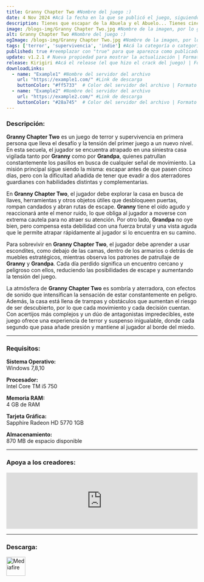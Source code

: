 ```yaml
---
title: Granny Chapter Two #Nombre del juego :)
date: 4 Nov 2024 #Acá la fecha en la que se publicó el juego, siguiendo este formato: Dia "30", Mes "Oct", Año "2024" = como debe quedar: 30 Oct 2024
description: Tienes que escapar de la Abuela y el Abuelo... Tienes cinco días. #Acá una mini descripción del juego
image: /blogs-img/Granny Chapter Two.jpg #Nombre de la imagen, por lo general es exactamente el mismo nombre que el juego excluyendo lo ":" (Dos puntos)
alt: Granny Chapter Two #Nombre del juego :)
ogImage: /blogs-img/Granny Chapter Two.jpg #Nombre de la imagen, por lo general es exactamente el mismo nombre que el juego excluyendo lo ":" (Dos puntos)
tags: ['terror', 'supervivencia', 'indie'] #Acá la categoría o categorías del juego, si es más de una se coloca en este formato: ['categoría1', 'categoría2']
published: true #reemplazar con "true" para que aparezca como publicado
update: v1.2.1 # Nueva propiedad para mostrar la actualización | Formato: v1.0.0
release: Kirigiri #Acá el release (el que hizo el crack del juego) | Formato: Nicolhetti
downloadLinks:
  - name: "Example1" #Nombre del servidor del archivo
    url: "https://example1.com/" #Link de descarga
    buttonColor: "#ff5733"  # Color del servidor del archivo | Formato hexadecimal | MediaFire: #0171F0 | Buzzheavier: #FF6600 |
  - name: "Example2" #Nombre del servidor del archivo
    url: "https://example2.com/" #Link de descarga
    buttonColor: "#28a745"  # Color del servidor del archivo | Formato hexadecimal | MediaFire: #0171F0 | Buzzheavier: #FF6600 |
---
```


<!--En VSCode seleccionando una palabra, por ejemplo: "Granny Chapter Two" y apretando Ctrl+F2 se seleccionan todas las palabras iguales-->

### Descripción:
**Granny Chapter Two** es un juego de terror y supervivencia en primera persona que lleva el desafío y la tensión del primer juego a un nuevo nivel. En esta secuela, el jugador se encuentra atrapado en una siniestra casa vigilada tanto por **Granny** como por **Grandpa**, quienes patrullan constantemente los pasillos en busca de cualquier señal de movimiento. La misión principal sigue siendo la misma: escapar antes de que pasen cinco días, pero con la dificultad añadida de tener que evadir a dos aterradores guardianes con habilidades distintas y complementarias.

En **Granny Chapter Two**, el jugador debe explorar la casa en busca de llaves, herramientas y otros objetos útiles que desbloqueen puertas, rompan candados y abran rutas de escape. **Granny** tiene el oído agudo y reaccionará ante el menor ruido, lo que obliga al jugador a moverse con extrema cautela para no atraer su atención. Por otro lado, **Grandpa** no oye bien, pero compensa esta debilidad con una fuerza brutal y una vista aguda que le permite atrapar rápidamente al jugador si lo encuentra en su camino.

Para sobrevivir en **Granny Chapter Two**, el jugador debe aprender a usar escondites, como debajo de las camas, dentro de los armarios o detrás de muebles estratégicos, mientras observa los patrones de patrullaje de **Granny** y **Grandpa**. Cada día perdido significa un encuentro cercano y peligroso con ellos, reduciendo las posibilidades de escape y aumentando la tensión del juego.

La atmósfera de **Granny Chapter Two** es sombría y aterradora, con efectos de sonido que intensifican la sensación de estar constantemente en peligro. Además, la casa está llena de trampas y obstáculos que aumentan el riesgo de ser descubierto, por lo que cada movimiento y cada decisión cuentan. Con acertijos más complejos y un dúo de antagonistas impredecibles, este juego ofrece una experiencia de terror y suspenso inigualable, donde cada segundo que pasa añade presión y mantiene al jugador al borde del miedo.
<!--Prompt para Chat-GPT: Hazme una descripción para el juego "Granny Chapter Two" y cada que menciones "Granny Chapter Two" ponlo en negrita -->

---

### Requisitos:
**Sistema Operativo:**  
Windows 7,8,10

**Procesador:**  
Intel Core TM i5 750

**Memoria RAM:**  
4 GB de RAM

**Tarjeta Gráfica:**  
Sapphire Radeon HD 5770 1GB

**Almacenamiento:**  
870 MB de espacio disponible

<!--Si falta o sobra un requisito se quita o se agrega manteniendo el mismo formato-->

---

### Apoya a los creadores:
<iframe src="https://store.steampowered.com/widget/1205040/" frameborder="0" style="background-color: transparent; width: 100% !important; aspect-ratio: 646 / 190;"></iframe>

<!--Reemplazar los numeros (AppID) del juego (en este caso 2668510) por el numero (AppID) correspondiente con el juego a publicar-->
<!--El AppID se encuentra en la URL del Juego en Steam-->

---

### Descarga:

[<img src="https://gist.github.com/cxmeel/0dbc95191f239b631c3874f4ccf114e2/raw/download.svg" alt="Mediafire" height="50" />](https://www.mediafire.com/file/a701ipd26zyl9sk/Granny_Chapter_Two.zip/file)

<!-- # se debe reemplazar por el link de descarga-->

<!--NOMBRE-DEL-SERVICIO se debe reemplazar por el servicio donde está subido el juego-->